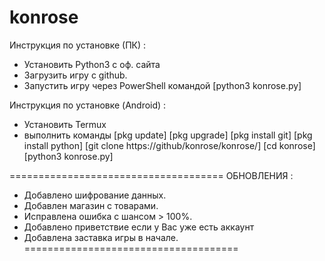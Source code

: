 # konrose
Инструкция по установке (ПК) :
  - Установить Python3 с оф. сайта
  - Загрузить игру с github.
  - Запустить игру через PowerShell командой [python3 konrose.py]
  
Инструкция по установке (Android) :
  - Установить Termux
  - выполнить команды 
                      [pkg update]
                      [pkg upgrade]
                      [pkg install git]
                      [pkg install python]
                      [git clone https://github/konrose/konrose/]
                      [cd konrose]
                      [python3 konrose.py]

=====================================
ОБНОВЛЕНИЯ :
- Добавлено шифрование данных.
- Добавлен магазин с товарами.
- Исправлена ошибка с шансом > 100%.
- Добавлено приветствие если у Вас уже есть аккаунт
- Добавлена заставка игры в начале.
=====================================
